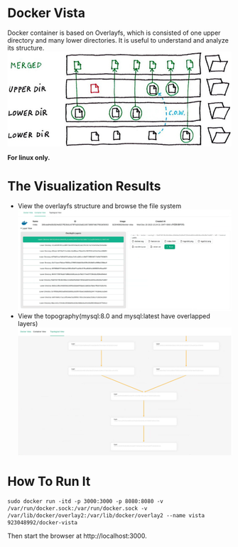 # Docker Vista

Docker container is based on Overlayfs, which is consisted of one upper directory and many lower directories. It is useful to understand and analyze its structure.
![](overlayfs.png)

**For linux only.**

# The Visualization Results
+ View the overlayfs structure and browse the file system
    ![](visualization1.png)
+ View the topography(mysql:8.0 and mysql:latest have overlapped layers)
    ![](visualization2.png)
# How To Run It

```shell
sudo docker run -itd -p 3000:3000 -p 8080:8080 -v /var/run/docker.sock:/var/run/docker.sock -v /var/lib/docker/overlay2:/var/lib/docker/overlay2 --name vista 923048992/docker-vista
```

Then start the browser at http://localhost:3000.

